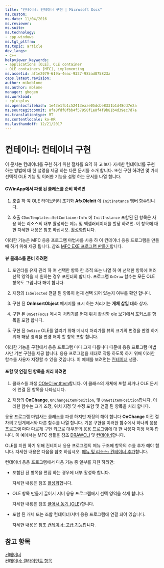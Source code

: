 ```yaml
---
title: "컨테이너: 컨테이너 구현 | Microsoft Docs"
ms.custom: 
ms.date: 11/04/2016
ms.reviewer: 
ms.suite: 
ms.technology:
- cpp-windows
ms.tgt_pltfrm: 
ms.topic: article
dev_langs:
- C++
helpviewer_keywords:
- applications [OLE], OLE container
- OLE containers [MFC], implementing
ms.assetid: af1e2079-619a-4eac-9327-985ad875823a
caps.latest.revision: 
author: mikeblome
ms.author: mblome
manager: ghogen
ms.workload:
- cplusplus
ms.openlocfilehash: 1e43e1fb1c52413eaae05dcbe8331b1d48dd7e2a
ms.sourcegitcommit: 8fa8fdf0fbb4f57950f1e8f4f9b81b4d39ec7d7a
ms.translationtype: MT
ms.contentlocale: ko-KR
ms.lasthandoff: 12/21/2017
---
```

# <a name="containers-implementing-a-container"></a>컨테이너: 컨테이너 구현
이 문서는 컨테이너를 구현 하기 위한 절차를 요약 하 고 보다 자세한 컨테이너를 구현 하는 방법에 대 한 설명을 제공 하는 다른 문서를 소개 합니다. 또한 구현 하려면 몇 가지 선택적 OLE 기능 및 이러한 기능을 설명 하는 문서를 나열 합니다.  
  
#### <a name="to-prepare-your-cwinapp-derived-class"></a>CWinApp에서 파생 된 클래스를 준비 하려면  
  
1.  호출 하 여 OLE 라이브러리 초기화 **AfxOleInit** 에 `InitInstance` 멤버 함수입니다.  
  
2.  호출 `CDocTemplate::SetContainerInfo` 에 `InitInstance` 포함된 된 항목은 사용 하는 리소스의 내부 활성화는 메뉴 및 액셀러레이터를 할당 하려면. 이 항목에 대 한 자세한 내용은 참조 하십시오. [활성화](../mfc/activation-cpp.md)합니다.  
  
 이러한 기능은 MFC 응용 프로그램 마법사를 사용 하 여 컨테이너 응용 프로그램을 만들 때 하기 위해 제공 됩니다. 참조 [MFC EXE 프로그램 만들기](../mfc/reference/mfc-application-wizard.md)합니다.  
  
#### <a name="to-prepare-your-view-class"></a>뷰 클래스를 준비 하려면  
  
1.  포인터를 유지 관리 하 여 선택한 항목 한 추적 또는 나열 하 여 선택한 항목에 여러 선택 영역을 지 원하는 경우 포인터의 합니다. 프로그램 `OnDraw` 함수는 모든 OLE 항목도 그립니다 해야 합니다.  
  
2.  재정의 `IsSelected` 전달 된 항목이 현재 선택 되어 있는지 여부를 확인 합니다.  
  
3.  구현 된 **OnInsertObject** 메시지를 표시 하는 처리기는 **개체 삽입** 대화 상자.  
  
4.  구현 된 `OnSetFocus` 메시지 처리기를 현재 위치 활성화 ole 보기에서 포커스를 항목을 포함 합니다.  
  
5.  구현 된 `OnSize` OLE를 알리기 위해 메시지 처리기를 뷰의 크기의 변경을 반영 하기 위해 해당 영역을 변경 해야 할 항목 포함 합니다.  
  
 이러한 기능을 구현에서 응용 프로그램 마다 크게 다릅니다 때문에 응용 프로그램 마법사만 기본 구현을 제공 합니다. 응용 프로그램을 제대로 작동 하도록 하기 위해 이러한 함수를 사용자 지정할 수 있을 것입니다. 이 예제를 보려면는 [컨테이너](../visual-cpp-samples.md) 샘플.  
  
#### <a name="to-handle-embedded-and-linked-items"></a>포함 및 연결 된 항목을 처리 하려면  
  
1.  클래스를 파생 [COleClientItem](../mfc/reference/coleclientitem-class.md)합니다. 이 클래스의 개체에 포함 되거나 OLE 문서에 연결 된 항목을 나타냅니다.  
  
2.  재정의 **OnChange**, `OnChangeItemPosition`, 및 `OnGetItemPosition`합니다. 이러한 함수는 크기 조정, 위치 지정 및 수정 포함 및 연결 된 항목을 처리 합니다.  
  
 응용 프로그램 마법사는 클래스를 파생 하지만 재정의 해야 합니다 **OnChange** 이전 절차의 2 단계에서와 다른 함수를 나열 합니다. 기본 구현을 이러한 함수에서 하나의 응용 프로그램 마다 다르게 구현 되므로 대부분의 응용 프로그램에 대 한 사용자 지정 해야 합니다. 이 예에서는 MFC 샘플을 참조 [DRAWCLI](../visual-cpp-samples.md) 및 [컨테이너](../visual-cpp-samples.md)합니다.  
  
 OLE를 지원 하기 위해 컨테이너 응용 프로그램의 메뉴 구조에 항목의 수를 추가 해야 합니다. 자세한 내용은 다음을 참조 하십시오. [메뉴 및 리소스: 컨테이너 추가](../mfc/menus-and-resources-container-additions.md)합니다.  
  
 컨테이너 응용 프로그램에서 다음 기능 중 일부를 지원 하려면:  
  
-   포함된 된 항목을 편집 하는 경우에 내부 활성화 합니다.  
  
     자세한 내용은 참조 [활성화](../mfc/activation-cpp.md)합니다.  
  
-   OLE 항목 만들기 끌어서 서버 응용 프로그램에서 선택 영역을 삭제 합니다.  
  
     자세한 내용은 참조 [끌어서 놓기 (OLE)](../mfc/drag-and-drop-ole.md)합니다.  
  
-   포함 된 개체 또는 조합 컨테이너/서버 응용 프로그램에 연결 되어 있습니다.  
  
     자세한 내용은 참조 [컨테이너: 고급 기능](../mfc/containers-advanced-features.md)합니다.  
  
## <a name="see-also"></a>참고 항목  
 [컨테이너](../mfc/containers.md)   
 [컨테이너: 클라이언트 항목](../mfc/containers-client-items.md)

